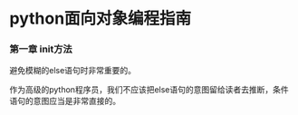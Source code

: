 # python面向对象编程指南

### 第一章 init方法

避免模糊的else语句时非常重要的。

作为高级的python程序员，我们不应该把else语句的意图留给读者去推断，条件语句的意图应当是非常直接的。
